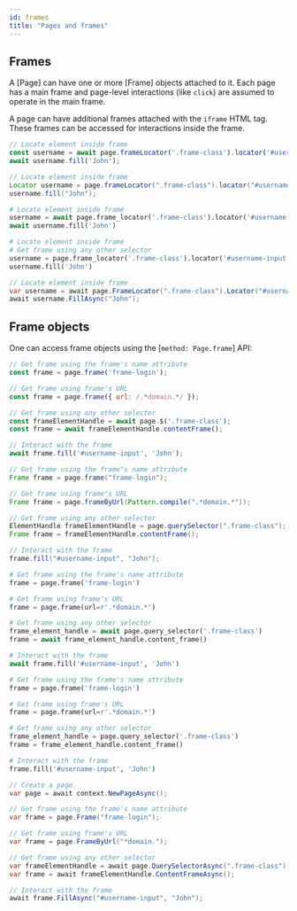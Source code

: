 ```yaml
---
id: frames
title: "Pages and frames"
---
```


<!-- TOC -->

## Frames

A [Page] can have one or more [Frame] objects attached to it. Each page has a main frame and page-level interactions
(like `click`) are assumed to operate in the main frame.

A page can have additional frames attached with the `iframe` HTML tag. These frames can be accessed for interactions
inside the frame.

```js
// Locate element inside frame
const username = await page.frameLocator('.frame-class').locator('#username-input');
await username.fill('John');
```

```java
// Locate element inside frame
Locator username = page.frameLocator(".frame-class").locator("#username-input");
username.fill("John");
```

```python async
# Locate element inside frame
username = await page.frame_locator('.frame-class').locator('#username-input')
await username.fill('John')
```

```python sync
# Locate element inside frame
# Get frame using any other selector
username = page.frame_locator('.frame-class').locator('#username-input')
username.fill('John')
```

```csharp
// Locate element inside frame
var username = await page.FrameLocator(".frame-class").Locator("#username-input");
await username.FillAsync("John");
```

## Frame objects

One can access frame objects using the [`method: Page.frame`] API:

```js
// Get frame using the frame's name attribute
const frame = page.frame('frame-login');

// Get frame using frame's URL
const frame = page.frame({ url: /.*domain.*/ });

// Get frame using any other selector
const frameElementHandle = await page.$('.frame-class');
const frame = await frameElementHandle.contentFrame();

// Interact with the frame
await frame.fill('#username-input', 'John');
```

```java
// Get frame using the frame"s name attribute
Frame frame = page.frame("frame-login");

// Get frame using frame"s URL
Frame frame = page.frameByUrl(Pattern.compile(".*domain.*"));

// Get frame using any other selector
ElementHandle frameElementHandle = page.querySelector(".frame-class");
Frame frame = frameElementHandle.contentFrame();

// Interact with the frame
frame.fill("#username-input", "John");
```

```python async
# Get frame using the frame's name attribute
frame = page.frame('frame-login')

# Get frame using frame's URL
frame = page.frame(url=r'.*domain.*')

# Get frame using any other selector
frame_element_handle = await page.query_selector('.frame-class')
frame = await frame_element_handle.content_frame()

# Interact with the frame
await frame.fill('#username-input', 'John')
```

```python sync
# Get frame using the frame's name attribute
frame = page.frame('frame-login')

# Get frame using frame's URL
frame = page.frame(url=r'.*domain.*')

# Get frame using any other selector
frame_element_handle = page.query_selector('.frame-class')
frame = frame_element_handle.content_frame()

# Interact with the frame
frame.fill('#username-input', 'John')
```

```csharp
// Create a page.
var page = await context.NewPageAsync();

// Get frame using the frame's name attribute
var frame = page.Frame("frame-login");

// Get frame using frame's URL
var frame = page.FrameByUrl("*domain.");

// Get frame using any other selector
var frameElementHandle = await page.QuerySelectorAsync(".frame-class");
var frame = await frameElementHandle.ContentFrameAsync();

// Interact with the frame
await frame.FillAsync("#username-input", "John");
```
